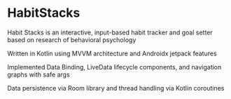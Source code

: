 # HabitStacks

Habit Stacks is an interactive, input-based habit tracker and goal setter based on research of behavioral psychology

Written in Kotlin using MVVM architecture and Androidx jetpack features

Implemented Data Binding, LiveData lifecycle components, and navigation graphs with safe args

Data persistence via Room library and thread handling via Kotlin coroutines
